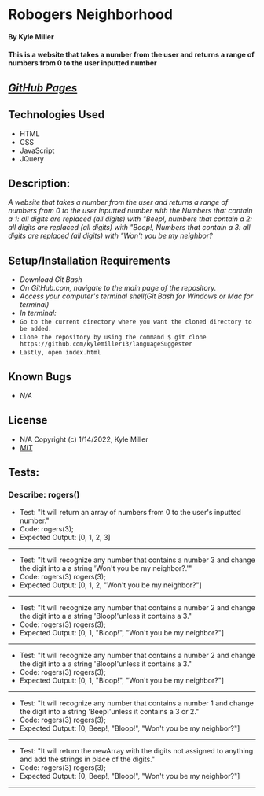# Robogers Neighborhood

#### By Kyle Miller

#### This is a website that takes a number from the user and returns a range of numbers from 0 to the user inputted number

## _[GitHub Pages](https://kylemiller13.github.io/languageSuggester/)_

## Technologies Used

- HTML
- CSS
- JavaScript
- JQuery

## Description:

_A website that takes a number from the user and returns a range of numbers from 0 to the user inputted number with the Numbers that contain a 1: all digits are replaced (all digits) with "Beep!, numbers that contain a 2: all digits are replaced (all digits) with "Boop!, Numbers that contain a 3: all digits are replaced (all digits) with "Won't you be my neighbor?_

## Setup/Installation Requirements

- _Download Git Bash_
- _On GitHub.com, navigate to the main page of the repository._
- _Access your computer's terminal shell(Git Bash for Windows or Mac for terminal)_
- _In terminal:_
- `Go to the current directory where you want the cloned directory to be added.`
- `Clone the repository by using the command $ git clone https://github.com/kylemiller13/languageSuggester`
- `Lastly, open index.html`

## Known Bugs

- _N/A_

## License

- N/A Copyright (c) 1/14/2022, Kyle Miller
- _[MIT](https://opensource.org/licenses/MIT)_

## Tests:

### Describe: rogers()
 - Test: "It will return an array of numbers from 0 to the user's inputted number."
 - Code: 
 rogers(3);
 - Expected Output: [0, 1, 2, 3]
 ---
 - Test: "It will recognize any number that contains a number 3 and change the digit into a a string 'Won't you be my neighbor?.'"
 - Code: rogers(3)
 rogers(3);
 - Expected Output: [0, 1, 2, "Won't you be my neighbor?"]
 ---
 - Test: "It will recognize any number that contains a number 2 and change the digit into a a string 'Bloop!'unless it contains a 3."
 - Code: rogers(3)
 rogers(3);
 - Expected Output: [0, 1, "Bloop!", "Won't you be my neighbor?"]
---
- Test: "It will recognize any number that contains a number 2 and change the digit into a a string 'Bloop!'unless it contains a 3."
 - Code: rogers(3)
 rogers(3);
 - Expected Output: [0, 1, "Bloop!", "Won't you be my neighbor?"]
---
- Test: "It will recognize any number that contains a number 1 and change the digit into a string 'Beep!'unless it contains a 3 or 2."
 - Code: rogers(3)
 rogers(3);
 - Expected Output: [0, Beep!, "Bloop!", "Won't you be my neighbor?"]
---
- Test: "It will return the newArray with the digits not assigned to anything and add the strings in place of the digits."
 - Code: rogers(3)
 rogers(3);
 - Expected Output: [0, Beep!, "Bloop!", "Won't you be my neighbor?"]
---
